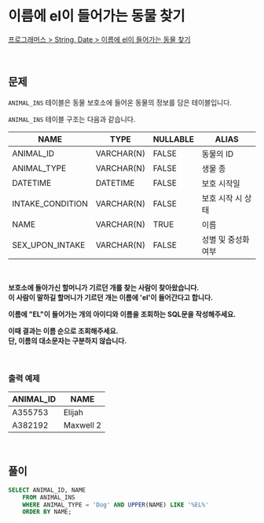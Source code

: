 # 이름에 el이 들어가는 동물 찾기

[프로그래머스 > String, Date > 이름에 el이 들어가는 동물 찾기](https://school.programmers.co.kr/learn/courses/30/lessons/59047)

<br/>

## 문제

`ANIMAL_INS` 테이블은 동물 보호소에 들어온 동물의 정보를 담은 테이블입니다.

`ANIMAL_INS` 테이블 구조는 다음과 같습니다.

| NAME                | TYPE       | NULLABLE | ALIAS              |
| ------------------- | ---------- | -------- | ------------------ |
| ANIMAL_ID           | VARCHAR(N) | FALSE    | 동물의 ID           |
| ANIMAL_TYPE         | VARCHAR(N) | FALSE    | 생물 종             |
| DATETIME            | DATETIME   | FALSE    | 보호 시작일          |
| INTAKE_CONDITION    | VARCHAR(N) | FALSE    | 보호 시작 시 상태    |
| NAME                | VARCHAR(N) | TRUE     | 이름                |
| SEX_UPON_INTAKE     | VARCHAR(N) | FALSE    | 성별 및 중성화 여부   |

<br/>

**보호소에 돌아가신 할머니가 기르던 개를 찾는 사람이 찾아왔습니다.  
이 사람이 말하길 할머니가 기르던 개는 이름에 'el'이 들어간다고 합니다.**

**이름에 "EL"이 들어가는 개의 아이디와 이름을 조회하는 SQL문을 작성해주세요.**

**이때 결과는 이름 순으로 조회해주세요.  
단, 이름의 대소문자는 구분하지 않습니다.**

<br/>

### 출력 예제

| ANIMAL_ID | NAME      |
| --------- | --------- |
| A355753   | Elijah    |
| A382192   | Maxwell 2 |

<br/>

## 풀이

```SQL
SELECT ANIMAL_ID, NAME
    FROM ANIMAL_INS
    WHERE ANIMAL_TYPE = 'Dog' AND UPPER(NAME) LIKE '%EL%'
    ORDER BY NAME;
```
